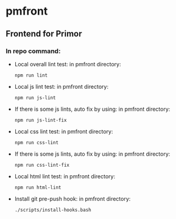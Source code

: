 # pmfront
Frontend for Primor
---------

### In repo command:

* Local overall lint test:
   in pmfront directory:
	```
	npm run lint
	```

* Local js lint test:
   in pmfront directory:
	```
	npm run js-lint
	```

* If there is some js lints, auto fix by using:
   in pmfront directory:
	```
	npm run js-lint-fix
	```

* Local css lint test:
   in pmfront directory:
	```
	npm run css-lint
	```

* If there is some js lints, auto fix by using:
   in pmfront directory:
	```
	npm run css-lint-fix
	```

* Local html lint test:
   in pmfront directory:
	```
	npm run html-lint
	```

* Install git pre-push hook:
   in pmfront directory:
	```
	./scripts/install-hooks.bash
	```
